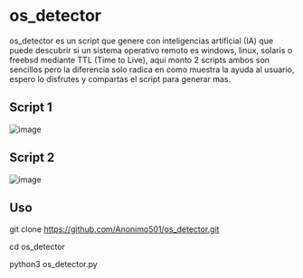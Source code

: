 # os_detector

os_detector es un script que genere con inteligencias artificial (IA) que puede descubrir si un sistema operativo remoto es windows, linux, solaris o freebsd mediante TTL (Time to Live), aqui monto 2 scripts ambos son sencillos pero la diferencia solo radica en como muestra la ayuda al usuario, espero lo disfrutes y compartas el script para generar mas.

## Script 1

![image](https://user-images.githubusercontent.com/67207446/217109014-5df8243a-437e-492c-a09e-337c9de64bda.png)

## Script 2

![image](https://user-images.githubusercontent.com/67207446/217108888-ab17c122-0163-45fd-a0fa-4034c399363a.png)

## Uso

git clone https://github.com/Anonimo501/os_detector.git

cd os_detector

python3 os_detector.py
